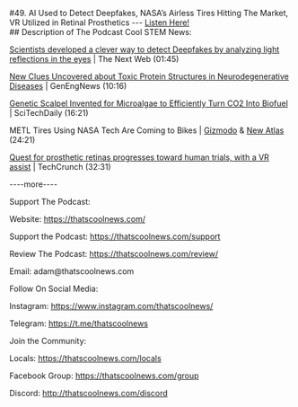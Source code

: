 #49. AI Used to Detect Deepfakes, NASA’s Airless Tires Hitting The Market, VR Utilized in Retinal Prosthetics
        ---
        [Listen Here!](https://thatscoolnews.podbean.com/e/49-ai-used-to-detect-deepfakes-nasa-s-airless-tires-hitting-the-market-vr-utilized-in-retinal-prosthetics/) \
        ## Description of The Podcast
        Cool STEM News:
<p><a href='https://thenextweb.com/neural/2021/03/11/ai-detects-deepfakes-analyzing-light-reflections-in-the-cornea-eyes-gans-thispersondoesnotexist/'>Scientists developed a clever way to detect Deepfakes by analyzing light reflections in the eyes</a> | The Next Web (01:45)</p>

<p><a href='https://www.genengnews.com/news/new-clues-uncovered-about-toxic-protein-structures-in-neurodegenerative-diseases/'>New Clues Uncovered about Toxic Protein Structures in Neurodegenerative Diseases</a> | GenEngNews (10:16)</p>

<p><a href='https://scitechdaily.com/genetic-scalpel-invented-for-microalgae-to-efficiently-turn-co2-into-biofuel/'>Genetic Scalpel Invented for Microalgae to Efficiently Turn CO2 Into Biofuel</a> | SciTechDaily (16:21)</p>

<p>METL Tires Using NASA Tech Are Coming to Bikes | <a href='https://gizmodo.com/nasas-nearly-indestructible-airless-titanium-tires-migh-1846488605'>Gizmodo</a> & <a href='https://newatlas.com/bicycles/nasa-shape-memory-alloy-airless-bicycle-tire-metl/'>New Atlas</a> (24:21)</p>

<p><a href='https://techcrunch.com/2021/03/18/quest-for-prosthetic-retinas-progresses-towards-human-trials-with-a-vr-assist'>Quest for prosthetic retinas progresses toward human trials, with a VR assist</a> | TechCrunch (32:31)</p>

<p>----more----</p>

Support The Podcast:
<p style="text-align:left;">Website: <a href='https://thatscoolnews.com/'>https://thatscoolnews.com/</a></p>

<p style="text-align:left;">Support the Podcast: <a href='https://thatscoolnews.com/support'>https://thatscoolnews.com/support</a></p>

<p style="text-align:left;">Review The Podcast: <a href='https://thatscoolnews.com/review/'>https://thatscoolnews.com/review/</a></p>

<p style="text-align:left;">Email: adam@thatscoolnews.com</p>

Follow On Social Media:
<p>Instagram: <a href='https://www.instagram.com/thatscoolnews/'>https://www.instagram.com/thatscoolnews/ </a></p>

<p>Telegram: <a href='https://t.me/thatscoolnews'>https://t.me/thatscoolnews</a> </p>

Join the Community:
<p style="text-align:left;">Locals: <a href='https://thatscoolnews.com/locals'>https://thatscoolnews.com/locals</a></p>

<p style="text-align:left;">Facebook Group: <a href='https://thatscoolnews.com/group'>https://thatscoolnews.com/group </a></p>

<p style="text-align:left;">Discord: <a href='http://thatscoolnews.com/discord'>http://thatscoolnews.com/discord</a></p>
